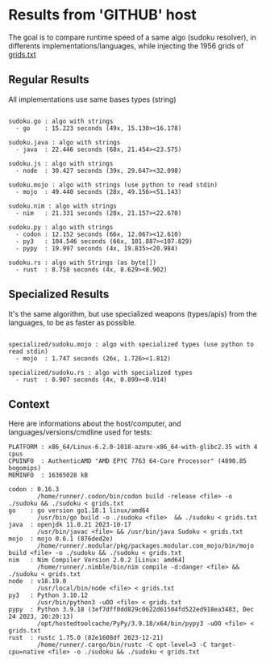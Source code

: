 # Results from 'GITHUB' host

The goal is to compare runtime speed of a same algo (sudoku resolver), in differents implementations/languages, while injecting the 1956 grids of [grids.txt](grids.txt)

## Regular Results

All implementations use same bases types (string)

```

sudoku.go : algo with strings
  - go    : 15.223 seconds (49x, 15.130><16.178)

sudoku.java : algo with strings
  - java  : 22.446 seconds (68x, 21.454><23.575)

sudoku.js : algo with strings
  - node  : 30.427 seconds (39x, 29.647><32.098)

sudoku.mojo : algo with strings (use python to read stdin)
  - mojo  : 49.440 seconds (28x, 49.156><51.143)

sudoku.nim : algo with strings
  - nim   : 21.331 seconds (28x, 21.157><22.670)

sudoku.py : algo with strings
  - codon : 12.152 seconds (66x, 12.067><12.610)
  - py3   : 104.546 seconds (66x, 101.887><107.829)
  - pypy  : 19.997 seconds (4x, 19.835><20.984)

sudoku.rs : algo with Strings (as byte[])
  - rust  : 8.758 seconds (4x, 8.629><8.902)

```

## Specialized Results

It's the same algorithm, but use specialized weapons (types/apis) from the languages, to be as faster as possible.

```

specialized/sudoku.mojo : algo with specialized types (use python to read stdin)
  - mojo  : 1.747 seconds (26x, 1.726><1.812)

specialized/sudoku.rs : algo with specialized types
  - rust  : 0.907 seconds (4x, 0.899><0.914)

```
## Context

Here are informations about the host/computer, and languages/versions/cmdline used for tests:
```
PLATFORM : x86_64/Linux-6.2.0-1018-azure-x86_64-with-glibc2.35 with 4 cpus
CPUINFO  : AuthenticAMD "AMD EPYC 7763 64-Core Processor" (4890.85 bogomips)
MEMINFO  : 16365028 kB

codon : 0.16.3
        /home/runner/.codon/bin/codon build -release <file> -o ./sudoku && ./sudoku < grids.txt
go    : go version go1.18.1 linux/amd64
        /usr/bin/go build -o ./sudoku <file>  && ./sudoku < grids.txt
java  : openjdk 11.0.21 2023-10-17
        /usr/bin/javac <file> && /usr/bin/java Sudoku < grids.txt
mojo  : mojo 0.6.1 (876ded2e)
        /home/runner/.modular/pkg/packages.modular.com_mojo/bin/mojo build <file> -o ./sudoku && ./sudoku < grids.txt
nim   : Nim Compiler Version 2.0.2 [Linux: amd64]
        /home/runner/.nimble/bin/nim compile -d:danger <file> && ./sudoku < grids.txt
node  : v18.19.0
        /usr/local/bin/node <file> < grids.txt
py3   : Python 3.10.12
        /usr/bin/python3 -uOO <file> < grids.txt
pypy  : Python 3.9.18 (3ef7dff0dd829c0622d61504fd522ed918ea3483, Dec 24 2023, 20:20:13)
        /opt/hostedtoolcache/PyPy/3.9.18/x64/bin/pypy3 -uOO <file> < grids.txt
rust  : rustc 1.75.0 (82e1608df 2023-12-21)
        /home/runner/.cargo/bin/rustc -C opt-level=3 -C target-cpu=native <file> -o ./sudoku && ./sudoku < grids.txt

```


